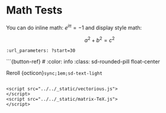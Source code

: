 # Math Tests

You can do inline math: $e^{i\pi} = -1$ and display style math:  

$$a^2 + b^2 = c^2$$

```{youtube} jnxqHcObNK4
:url_parameters: ?start=30
```
<div class="live" id="matrix-test"></div>
```{button-ref} #
:color: info
:class: sd-rounded-pill float-center

Reroll {octicon}`sync;1em;sd-text-light`
```

<script src="../../_static/vectorious.js">
</script>
<script src="../../_static/matrix-TeX.js">
</script>